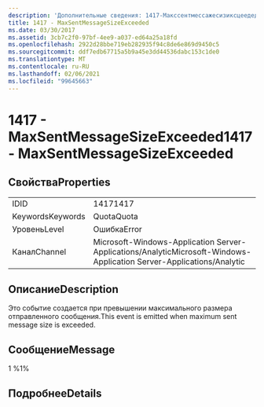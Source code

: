 ```yaml
---
description: 'Дополнительные сведения: 1417-Макссентмессажесизиксцеедед'
title: 1417 - MaxSentMessageSizeExceeded
ms.date: 03/30/2017
ms.assetid: 3cb7c2f0-97bf-4ee9-a037-ed64a25a18fd
ms.openlocfilehash: 2922d28bbe719eb282935f94c8de6e869d9450c5
ms.sourcegitcommit: ddf7edb67715a5b9a45e3dd44536dabc153c1de0
ms.translationtype: MT
ms.contentlocale: ru-RU
ms.lasthandoff: 02/06/2021
ms.locfileid: "99645663"
---
```

# <a name="1417---maxsentmessagesizeexceeded"></a><span data-ttu-id="ef898-103">1417 - MaxSentMessageSizeExceeded</span><span class="sxs-lookup"><span data-stu-id="ef898-103">1417 - MaxSentMessageSizeExceeded</span></span>

## <a name="properties"></a><span data-ttu-id="ef898-104">Свойства</span><span class="sxs-lookup"><span data-stu-id="ef898-104">Properties</span></span>  
  
|||  
|-|-|  
|<span data-ttu-id="ef898-105">ID</span><span class="sxs-lookup"><span data-stu-id="ef898-105">ID</span></span>|<span data-ttu-id="ef898-106">1417</span><span class="sxs-lookup"><span data-stu-id="ef898-106">1417</span></span>|  
|<span data-ttu-id="ef898-107">Keywords</span><span class="sxs-lookup"><span data-stu-id="ef898-107">Keywords</span></span>|<span data-ttu-id="ef898-108">Quota</span><span class="sxs-lookup"><span data-stu-id="ef898-108">Quota</span></span>|  
|<span data-ttu-id="ef898-109">Уровень</span><span class="sxs-lookup"><span data-stu-id="ef898-109">Level</span></span>|<span data-ttu-id="ef898-110">Ошибка</span><span class="sxs-lookup"><span data-stu-id="ef898-110">Error</span></span>|  
|<span data-ttu-id="ef898-111">Канал</span><span class="sxs-lookup"><span data-stu-id="ef898-111">Channel</span></span>|<span data-ttu-id="ef898-112">Microsoft-Windows-Application Server-Applications/Analytic</span><span class="sxs-lookup"><span data-stu-id="ef898-112">Microsoft-Windows-Application Server-Applications/Analytic</span></span>|  
  
## <a name="description"></a><span data-ttu-id="ef898-113">Описание</span><span class="sxs-lookup"><span data-stu-id="ef898-113">Description</span></span>  

 <span data-ttu-id="ef898-114">Это событие создается при превышении максимального размера отправленного сообщения.</span><span class="sxs-lookup"><span data-stu-id="ef898-114">This event is emitted when maximum sent message size is exceeded.</span></span>  
  
## <a name="message"></a><span data-ttu-id="ef898-115">Сообщение</span><span class="sxs-lookup"><span data-stu-id="ef898-115">Message</span></span>  

 <span data-ttu-id="ef898-116">1 %</span><span class="sxs-lookup"><span data-stu-id="ef898-116">1%</span></span>  
  
## <a name="details"></a><span data-ttu-id="ef898-117">Подробнее</span><span class="sxs-lookup"><span data-stu-id="ef898-117">Details</span></span>
